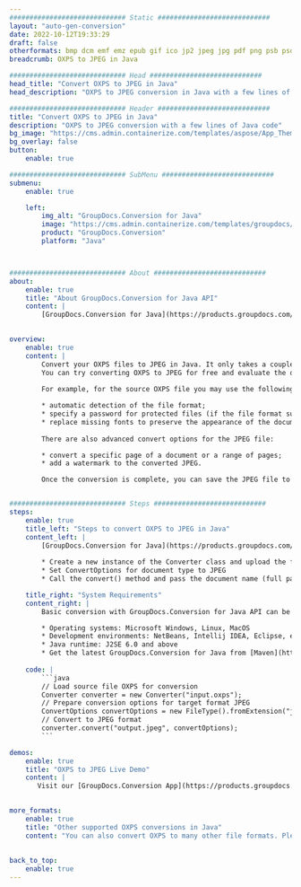 ```yaml
---
############################# Static ############################
layout: "auto-gen-conversion"
date: 2022-10-12T19:33:29
draft: false
otherformats: bmp dcm emf emz epub gif ico jp2 jpeg jpg pdf png psb psd svg svgz tex tga tif tiff webp wmf wmz xps
breadcrumb: OXPS to JPEG in Java

############################# Head ############################
head_title: "Convert OXPS to JPEG in Java"
head_description: "OXPS to JPEG conversion in Java with a few lines of code. Convert over 160 file formats using the GroupDocs document conversion API for Java"

############################# Header ############################
title: "Convert OXPS to JPEG in Java"
description: "OXPS to JPEG conversion with a few lines of Java code"
bg_image: "https://cms.admin.containerize.com/templates/aspose/App_Themes/V3/images/bg/header1.png"
bg_overlay: false
button:
    enable: true

############################# SubMenu ############################
submenu:
    enable: true

    left:
        img_alt: "GroupDocs.Conversion for Java"
        image: "https://cms.admin.containerize.com/templates/groupdocs/images/product-logos/90x90-noborder/groupdocs-conversion-java.png"
        product: "GroupDocs.Conversion"
        platform: "Java"



############################# About ############################
about:
    enable: true
    title: "About GroupDocs.Conversion for Java API"
    content: |
        [GroupDocs.Conversion for Java](https://products.groupdocs.com/conversion/java/) is an advanced file format conversion API for converting between popular image and document formats such as Microsoft Office, OpenDocument, PDF, HTML, email, CAD. and much more with just a few lines of code. The native API automatically detects the formats of the original documents and offers many options for customizing the converted documents. Along with the function of extracting information from a document, it also supports caching of the conversion results to the local disk by default. However, any type of cache storage can be supported by implementing the appropriate interfaces - Amazon S3, Dropbox, Google Drive, Windows Azure, Reddis, or any others.
    

overview:
    enable: true
    content: |
        Convert your OXPS files to JPEG in Java. It only takes a couple of lines of Java code on any platform of your choice, such as Windows, Linux, macOS.
        You can try converting OXPS to JPEG for free and evaluate the quality of the conversion results. Along with simple file conversion scripts, you can try more sophisticated options for loading the OXPS source file and storing the JPEG output. 
        
        For example, for the source OXPS file you may use the following load options:

        * automatic detection of the file format;
        * specify a password for protected files (if the file format supports it);
        * replace missing fonts to preserve the appearance of the document.
        
        There are also advanced convert options for the JPEG file:

        * convert a specific page of a document or a range of pages;
        * add a watermark to the converted JPEG.

        Once the conversion is complete, you can save the JPEG file to your local file path or to any third party storage such as FTP, Amazon S3, Google Drive, Dropbox etc. Please note - to convert OXPS to JPEG, you do not need to install any additional software, such as MS Office, Open Office, Adobe Acrobat Reader etc.


############################# Steps ############################
steps:
    enable: true
    title_left: "Steps to convert OXPS to JPEG in Java"
    content_left: |
        [GroupDocs.Conversion for Java](https://products.groupdocs.com/conversion/java/) allows developers to easily convert OXPS file to JPEG with a few lines of code.
        
        * Create a new instance of the Converter class and upload the file OXPS with the full path
        * Set ConvertOptions for document type to JPEG
        * Call the convert() method and pass the document name (full path) and format (JPEG) as a parameter

    title_right: "System Requirements"
    content_right: |
        Basic conversion with GroupDocs.Conversion for Java API can be done with just a few lines of code. Our APIs are supported on all major platforms and operating systems. Before executing the code below, make sure you have the following prerequisites installed on your system.

        * Operating systems: Microsoft Windows, Linux, MacOS
        * Development environments: NetBeans, Intellij IDEA, Eclipse, etc.
        * Java runtime: J2SE 6.0 and above
        * Get the latest GroupDocs.Conversion for Java from [Maven](https://repository.groupdocs.com/webapp/#/artifacts/browse/tree/General/repo/com/groupdocs/groupdocs-conversion)
         
    code: |
        ```java    
        // Load source file OXPS for conversion
        Converter converter = new Converter("input.oxps");
        // Prepare conversion options for target format JPEG
        ConvertOptions convertOptions = new FileType().fromExtension("jpeg").getConvertOptions();
        // Convert to JPEG format
        converter.convert("output.jpeg", convertOptions);
        ```

demos:
    enable: true
    title: "OXPS to JPEG Live Demo"
    content: |
       Visit our [GroupDocs.Conversion App](https://products.groupdocs.app/conversion/family) website and try OXPS to JPEG conversion now. The free demo has the following benefits
          

more_formats:
    enable: true
    title: "Other supported OXPS conversions in Java"
    content: "You can also convert OXPS to many other file formats. Please see the list below."
       
       
back_to_top:
    enable: true
---
```


